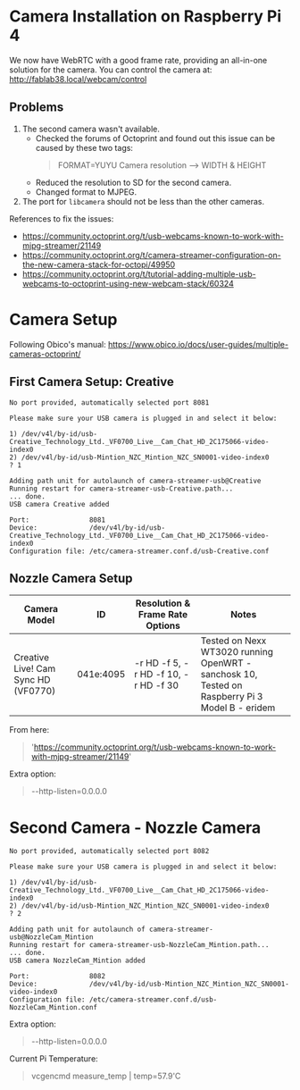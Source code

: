 # Camera Installation on Raspberry Pi 4

We now have WebRTC with a good frame rate, providing an all-in-one solution for the camera. You can control the camera at:
http://fablab38.local/webcam/control

## Problems

1. The second camera wasn't available.
    - Checked the forums of Octoprint and found out this issue can be caused by these two tags:
      > FORMAT=YUYU
      > Camera resolution --> WIDTH & HEIGHT
    - Reduced the resolution to SD for the second camera.
    - Changed format to MJPEG.
2. The port for `libcamera` should not be less than the other cameras.

References to fix the issues:
- https://community.octoprint.org/t/usb-webcams-known-to-work-with-mjpg-streamer/21149
- https://community.octoprint.org/t/camera-streamer-configuration-on-the-new-camera-stack-for-octopi/49950
- https://community.octoprint.org/t/tutorial-adding-multiple-usb-webcams-to-octoprint-using-new-webcam-stack/60324

# Camera Setup

Following Obico's manual: https://www.obico.io/docs/user-guides/multiple-cameras-octoprint/

## First Camera Setup: Creative

```console
No port provided, automatically selected port 8081

Please make sure your USB camera is plugged in and select it below:

1) /dev/v4l/by-id/usb-Creative_Technology_Ltd._VF0700_Live__Cam_Chat_HD_2C175066-video-index0
2) /dev/v4l/by-id/usb-Mintion_NZC_Mintion_NZC_SN0001-video-index0
? 1

Adding path unit for autolaunch of camera-streamer-usb@Creative
Running restart for camera-streamer-usb-Creative.path...
... done.
USB camera Creative added

Port:               8081
Device:             /dev/v4l/by-id/usb-Creative_Technology_Ltd._VF0700_Live__Cam_Chat_HD_2C175066-video-index0
Configuration file: /etc/camera-streamer.conf.d/usb-Creative.conf

```

## Nozzle Camera Setup

| Camera Model                        | ID        | Resolution & Frame Rate Options | Notes                                      |
|-------------------------------------|-----------|---------------------------------|--------------------------------------------|
| Creative Live! Cam Sync HD (VF0770) | 041e:4095 | -r HD -f 5, -r HD -f 10, -r HD -f 30 | Tested on Nexx WT3020 running OpenWRT - sanchosk 10, Tested on Raspberry Pi 3 Model B - eridem |

From here:
>'https://community.octoprint.org/t/usb-webcams-known-to-work-with-mjpg-streamer/21149'

Extra option:
> --http-listen=0.0.0.0

# Second Camera - Nozzle Camera

```console
No port provided, automatically selected port 8082

Please make sure your USB camera is plugged in and select it below:

1) /dev/v4l/by-id/usb-Creative_Technology_Ltd._VF0700_Live__Cam_Chat_HD_2C175066-video-index0
2) /dev/v4l/by-id/usb-Mintion_NZC_Mintion_NZC_SN0001-video-index0
? 2

Adding path unit for autolaunch of camera-streamer-usb@NozzleCam_Mintion
Running restart for camera-streamer-usb-NozzleCam_Mintion.path...
... done.
USB camera NozzleCam_Mintion added

Port:               8082
Device:             /dev/v4l/by-id/usb-Mintion_NZC_Mintion_NZC_SN0001-video-index0
Configuration file: /etc/camera-streamer.conf.d/usb-NozzleCam_Mintion.conf

```
Extra option:
> --http-listen=0.0.0.0

Current Pi Temperature:
>vcgencmd measure_temp | 
temp=57.9'C